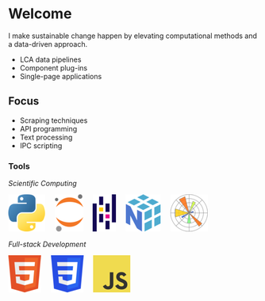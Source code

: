 # Welcome
I make sustainable change happen by elevating computational methods and a data-driven approach.
- LCA data pipelines
- Component plug-ins
- Single-page applications

## Focus
- Scraping techniques
- API programming
- Text processing
- IPC scripting

### Tools
  
*Scientific Computing*  
  
[![Python](img/Python.png)](https://www.python.org/)&nbsp;&nbsp;&nbsp;&nbsp; [![Jupyter](img/Jupyter.png)](https://jupyter.org/)&nbsp;&nbsp;&nbsp;&nbsp; [![Pandas](img/Pandas.png)](https://pandas.pydata.org/)&nbsp;&nbsp;&nbsp;&nbsp; [![NumPy](img/NumPy.png)](https://numpy.org/)&nbsp;&nbsp;&nbsp;&nbsp; [![Matplotlib](img/Matplotlib.png)](https://matplotlib.org/)  
  
*Full-stack Development*  
  
[![HTML](img/HTML.png)](https://html.spec.whatwg.org/)&nbsp;&nbsp;&nbsp;&nbsp; [![CSS](img/CSS.png)](https://www.w3.org/TR/CSS/#css)&nbsp;&nbsp;&nbsp;&nbsp; [![JavaScript](img/JavaScript.png)](https://ecma-international.org/publications-and-standards/standards/ecma-262/)
